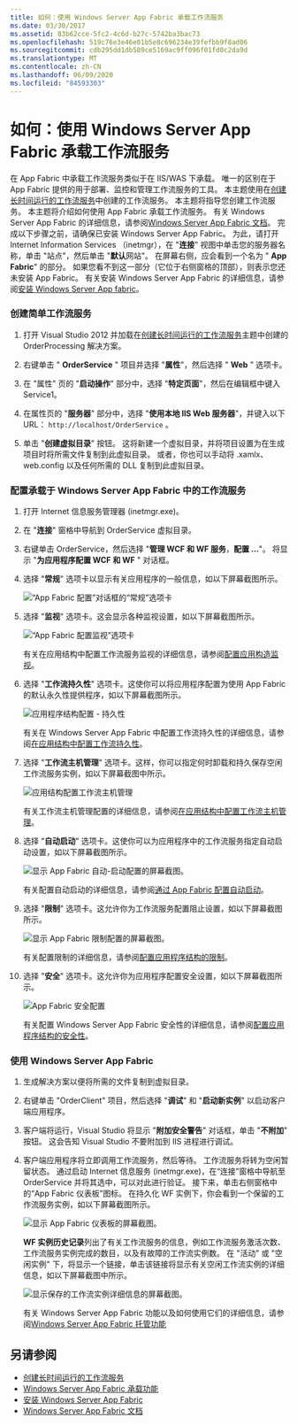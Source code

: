 ```yaml
---
title: 如何：使用 Windows Server App Fabric 承载工作流服务
ms.date: 03/30/2017
ms.assetid: 83b62cce-5fc2-4c6d-b27c-5742ba3bac73
ms.openlocfilehash: 519c76e3e46e01b5e8c696234e39fefbb9f8ad06
ms.sourcegitcommit: cdb295dd1db589ce5169ac9ff096f01fd0c2da9d
ms.translationtype: MT
ms.contentlocale: zh-CN
ms.lasthandoff: 06/09/2020
ms.locfileid: "84593303"
---
```

# <a name="how-to-host-a-workflow-service-with-windows-server-app-fabric"></a>如何：使用 Windows Server App Fabric 承载工作流服务

在 App Fabric 中承载工作流服务类似于在 IIS/WAS 下承载。 唯一的区别在于 App Fabric 提供的用于部署、监控和管理工作流服务的工具。 本主题使用在[创建长时间运行的工作流服务](creating-a-long-running-workflow-service.md)中创建的工作流服务。 本主题将指导您创建工作流服务。 本主题将介绍如何使用 App Fabric 承载工作流服务。 有关 Windows Server App Fabric 的详细信息，请参阅[Windows Server App Fabric 文档](https://docs.microsoft.com/previous-versions/appfabric/ff384253(v=azure.10))。 完成以下步骤之前，请确保已安装 Windows Server App Fabric。  为此，请打开 Internet Information Services （inetmgr），在 "**连接**" 视图中单击您的服务器名称，单击 "站点"，然后单击 "**默认**网站"。 在屏幕右侧，应会看到一个名为 " **App Fabric**" 的部分。 如果您看不到这一部分（它位于右侧窗格的顶部），则表示您还未安装 App Fabric。 有关安装 Windows Server App Fabric 的详细信息，请参阅[安装 Windows Server App fabric](https://docs.microsoft.com/previous-versions/appfabric/ee790960(v=azure.10))。  
  
### <a name="creating-a-simple-workflow-service"></a>创建简单工作流服务  
  
1. 打开 Visual Studio 2012 并加载在[创建长时间运行的工作流服务](creating-a-long-running-workflow-service.md)主题中创建的 OrderProcessing 解决方案。  
  
2. 右键单击 " **OrderService** " 项目并选择 "**属性**"，然后选择 " **Web** " 选项卡。  
  
3. 在 "属性" 页的 "**启动操作**" 部分中，选择 "**特定页面**"，然后在编辑框中键入 Service1。  
  
4. 在属性页的 "**服务器**" 部分中，选择 "**使用本地 IIS Web 服务器**"，并键入以下 URL： `http://localhost/OrderService` 。  
  
5. 单击 "**创建虚拟目录**" 按钮。 这将新建一个虚拟目录，并将项目设置为在生成项目时将所需文件复制到此虚拟目录。  或者，你也可以手动将 .xamlx、web.config 以及任何所需的 DLL 复制到此虚拟目录。  
  
### <a name="configuring-a-workflow-service-hosted-in-windows-server-app-fabric"></a>配置承载于 Windows Server App Fabric 中的工作流服务  
  
1. 打开 Internet 信息服务管理器 (inetmgr.exe)。  
  
2. 在 "**连接**" 窗格中导航到 OrderService 虚拟目录。  
  
3. 右键单击 OrderService，然后选择 "**管理 WCF 和 WF 服务**，**配置 ...**"。 将显示 "**为应用程序配置 WCF 和 WF** " 对话框。  
  
4. 选择 "**常规**" 选项卡以显示有关应用程序的一般信息，如以下屏幕截图所示。  
  
     ![“App Fabric 配置”对话框的“常规”选项卡](media/appfabricconfiguration-general.gif "AppFabricConfiguration-常规")  
  
5. 选择 "**监视**" 选项卡。这会显示各种监视设置，如以下屏幕截图所示。  
  
     ![“App Fabric 配置监视”选项卡](media/appfabricconfiguration-monitoring.gif "AppFabricConfiguration-监视")  
  
     有关在应用结构中配置工作流服务监视的详细信息，请参阅[配置应用构造监视](https://docs.microsoft.com/previous-versions/appfabric/ee677384(v=azure.10))。  
  
6. 选择 "**工作流持久性**" 选项卡。这使你可以将应用程序配置为使用 App Fabric 的默认永久性提供程序，如以下屏幕截图所示。  
  
     ![应用程序结构配置 &#45; 持久性](media/appfabricconfiguration-persistence.gif "AppFabricConfiguration-持久性")  
  
     有关在 Windows Server App Fabric 中配置工作流持久性的详细信息，请参阅[在应用结构中配置工作流持久性](https://docs.microsoft.com/previous-versions/appfabric/ee677353(v=azure.10))。  
  
7. 选择 "**工作流主机管理**" 选项卡。这样，你可以指定何时卸载和持久保存空闲工作流服务实例，如以下屏幕截图中所示。  
  
     ![应用结构配置工作流主机管理](media/appfabricconfiguration-management.gif "AppFabricConfiguration-管理")  
  
     有关工作流主机管理配置的详细信息，请参阅[在应用结构中配置工作流主机管理](https://docs.microsoft.com/previous-versions/appfabric/ff383424(v=azure.10))。  
  
8. 选择 "**自动启动**" 选项卡。这使你可以为应用程序中的工作流服务指定自动启动设置，如以下屏幕截图所示。  
  
     ![显示 App Fabric 自动&#45;启动配置的屏幕截图。](./media/how-to-host-a-workflow-service-with-windows-server-app-fabric/app-fabric-auto-start-configuration.gif)  
  
     有关配置自动启动的详细信息，请参阅[通过 App Fabric 配置自动启动](https://docs.microsoft.com/previous-versions/appfabric/ee677261(v=azure.10))。  
  
9. 选择 "**限制**" 选项卡。这允许你为工作流服务配置阻止设置，如以下屏幕截图所示。  
  
     ![显示 App Fabric 限制配置的屏幕截图。](./media/how-to-host-a-workflow-service-with-windows-server-app-fabric/app-fabric-throttling-configuration.gif)  
  
     有关配置限制的详细信息，请参阅[配置应用程序结构的限制](https://docs.microsoft.com/previous-versions/appfabric/ee677261(v=azure.10))。  
  
10. 选择 "**安全**" 选项卡。这允许你为应用程序配置安全设置，如以下屏幕截图所示。  
  
     ![App Fabric 安全配置](media/appfabricconfiguration-security.gif "AppFabricConfiguration-安全性")  
  
     有关配置 Windows Server App Fabric 安全性的详细信息，请参阅[配置应用程序结构的安全性](https://docs.microsoft.com/previous-versions/appfabric/ee677278(v=azure.10))。  
  
### <a name="using-windows-server-app-fabric"></a>使用 Windows Server App Fabric  
  
1. 生成解决方案以便将所需的文件复制到虚拟目录。  
  
2. 右键单击 "OrderClient" 项目，然后选择 "**调试**" 和 "**启动新实例**" 以启动客户端应用程序。  
  
3. 客户端将运行，Visual Studio 将显示 "**附加安全警告**" 对话框，单击 "**不附加**" 按钮。 这会告知 Visual Studio 不要附加到 IIS 进程进行调试。  
  
4. 客户端应用程序将立即调用工作流服务，然后等待。 工作流服务将转为空闲暂留状态。 通过启动 Internet 信息服务 (inetmgr.exe)，在“连接”窗格中导航至 OrderService 并将其选中，可以对此进行验证。 接下来，单击右侧窗格中的“App Fabric 仪表板”图标。 在持久化 WF 实例下，你会看到一个保留的工作流服务实例，如以下屏幕截图所示。  
  
     ![显示 App Fabric 仪表板的屏幕截图。](./media/how-to-host-a-workflow-service-with-windows-server-app-fabric/app-fabric-dashboard.gif)  
  
     **WF 实例历史记录**列出了有关工作流服务的信息，例如工作流服务激活次数、工作流服务实例完成的数目，以及有故障的工作流实例数。 在 "活动" 或 "空闲实例" 下，将显示一个链接，单击该链接将显示有关空闲工作流实例的详细信息，如以下屏幕截图中所示。  
  
     ![显示保存的工作流实例详细信息的屏幕截图。](./media/how-to-host-a-workflow-service-with-windows-server-app-fabric/persisted-workflow-instance-detail.gif)  
  
     有关 Windows Server App Fabric 功能以及如何使用它们的详细信息，请参阅[Windows Server App Fabric 托管功能](https://docs.microsoft.com/previous-versions/appfabric/ee677189(v=azure.10))  
  
## <a name="see-also"></a>另请参阅

- [创建长时间运行的工作流服务](creating-a-long-running-workflow-service.md)
- [Windows Server App Fabric 承载功能](https://docs.microsoft.com/previous-versions/appfabric/ee677189(v=azure.10))
- [安装 Windows Server App Fabric](https://docs.microsoft.com/previous-versions/appfabric/ee790960(v=azure.10))
- [Windows Server App Fabric 文档](https://docs.microsoft.com/previous-versions/appfabric/ff384253(v=azure.10))
